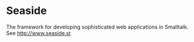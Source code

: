 Seaside
=======
The framework for developing sophisticated web applications in Smalltalk. See http://www.seaside.st